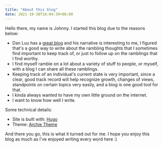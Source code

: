 ```yaml
---
title: "About this blog"
date: 2021-10-30T16:04:39+08:00
---
```


Hello there, my name is Johnny. I started this blog due to the reasons below:
- Dan Luu has a [great blog](https://danluu.com) and his narrative is interesting to me, I figured that's a good way to write about the rambling thoughts that I sometimes find important to keep track of, or just to follow up on the ramblings that I find worthy.
- I find myself ramble on a lot about a variety of stuff to people, or myself, with a blog I can share all these ramblings.
- Keeping track of an individual's current state is very important, since a clear, good track record will help recognize growth, changes of views, standpoints on certain topics very easily, and a blog is one good tool for that.
- I kinda always wanted to have my own little ground on the internet.
- I want to know how well I write.

Some technical details:
- Site is built with: [Hugo](https://gohugo.io)
- Theme: [Archie Theme](https://github.com/athul/archie)

And there you go, this is what it turned out for me. I hope you enjoy this blog as much as I've enjoyed writing every word here :)